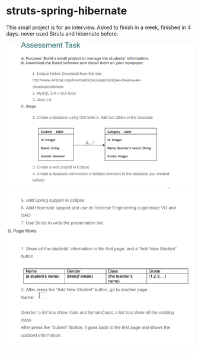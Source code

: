 # struts-spring-hibernate
This small project is for an interview. Asked to finish in a week, finished in 4 days.
never used Struts and hibernate before.

![](struts-spring-hibernate1.png)
![](struts-spring-hibernate.png)


